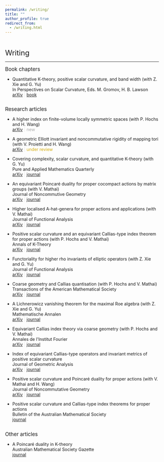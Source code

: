 ```yaml
---
permalink: /writing/
title: ""
author_profile: true
redirect_from: 
  - /writing.html
---   
```

<hr style="height:1pt; visibility:hidden;" />
<hr style="height:1pt; visibility:hidden;" />

<!--
[arXiv](https://)&nbsp;<span style="color:#E7E7E7;">\|</span>&nbsp;<span style="color:#27AE60;">to appear</span>
[arXiv](https://)&nbsp;<span style="color:#E7E7E7;">\|</span>&nbsp;<span style="color:#D4AC0D;">under review</span>
[arXiv](https://)&nbsp;<span style="color:#E7E7E7;">\|</span>&nbsp;<span style="color:#A9A9A9;">new</span>
[arXiv](https://)&nbsp;<span style="color:#E7E7E7;">\|</span>&nbsp;[journal](https://)
-->


<span style="font-size:1.7em; font-weight:410;">Writing</span>
<hr style="height:1pt;"/>

<span style="font-size:1.2em; font-weight:410;">Book chapters</span>  

* Quantitative K-theory, positive scalar curvature, and band width (with Z. Xie and G. Yu)  
In <span style="font-weight:410">Perspectives on Scalar Curvature</span>, Eds. M. Gromov, H. B. Lawson  
[arXiv](https://arxiv.org/abs/2010.01749)&nbsp;<span style="color:#E7E7E7;">\|</span>&nbsp;[book](https://doi.org/10.1142/9789811273230_0021)
<hr style="height:1pt; visibility:hidden;" />


<span style="font-size:1.2em; font-weight:410;">Research articles</span>  

<!-- Colours: #D4AC0D(under review), #27AE60(to appear) -->

* A higher index on finite-volume locally symmetric spaces (with P. Hochs and H. Wang)  
[arXiv](https://arxiv.org/abs/2407.16275)&nbsp;<span style="color:#E7E7E7;">\|</span>&nbsp;<span style="color:#A9A9A9;">new</span>

* A geometric Elliott invariant and noncommutative rigidity of mapping
  tori (with V. Proietti and H. Wang)  
[arXiv](https://arxiv.org/abs/2207.06840)&nbsp;<span style="color:#E7E7E7;">\|</span>&nbsp;<span style="color:#D4AC0D;">under review</span>

* Covering complexity, scalar curvature, and quantitative K-theory (with G. Yu)  
<span style="font-weight:410">Pure and Applied Mathematics Quarterly</span>  
[arXiv](https://arxiv.org/abs/2203.15003)&nbsp;<span style="color:#E7E7E7;">\|</span>&nbsp;[journal](https://www.intlpress.com/site/pub/pages/journals/items/pamq/content/vols/0019/0006/a013/)

* An equivariant Poincaré duality for proper cocompact actions by matrix groups (with V. Mathai)   
<span style="font-weight:410">Journal of Noncommutive Geometry</span>  
[arXiv](https://arxiv.org/abs/2009.13695)&nbsp;<span style="color:#E7E7E7;">\|</span>&nbsp;[journal](https://ems.press/journals/jncg/articles/8188716)

* Higher localised A-hat-genera for proper actions and applications (with V. Mathai)  
<span style="font-weight:410">Journal of Functional Analysis</span>  
[arXiv](https://arxiv.org/abs/2108.01838)&nbsp;<span style="color:#E7E7E7;">\|</span>&nbsp;[journal](https://www.sciencedirect.com/science/article/pii/S0022123622003159)

* Positive scalar curvature and an equivariant Callias-type index theorem for proper actions (with P. Hochs and V. Mathai)  
<span style="font-weight:410">Annals of K-Theory</span>  
[arXiv](https://arxiv.org/abs/2001.07336)&nbsp;<span style="color:#E7E7E7;">\|</span>&nbsp;[journal](https://msp.org/akt/2021/6-2/p03.xhtml)

* Functoriality for higher rho invariants of elliptic operators (with Z. Xie and G. Yu)  
<span style="font-weight:410">Journal of Functional Analysis</span>  
[arXiv](https://arxiv.org/abs/2005.01933)&nbsp;<span style="color:#E7E7E7;">\|</span>&nbsp;[journal](https://www.sciencedirect.com/science/article/abs/pii/S0022123621000483)

* Coarse geometry and Callias quantisation (with P. Hochs and V. Mathai)  
<span style="font-weight:410">Transactions of the American Mathematical Society</span>  
[arXiv](https://arxiv.org/abs/1909.11815)&nbsp;<span style="color:#E7E7E7;">\|</span>&nbsp;[journal](https://www.ams.org/journals/tran/2021-374-04/S0002-9947-2021-08202-1/)

* A Lichnerowicz vanishing theorem for the maximal Roe algebra (with Z. Xie and G. Yu)  
<span style="font-weight:410">Mathematische Annalen</span>  
[arXiv](https://arxiv.org/abs/1905.12299)&nbsp;<span style="color:#E7E7E7;">\|</span>&nbsp;[journal](https://link.springer.com/article/10.1007/s00208-021-02333-0)

* Equivariant Callias index theory via coarse geometry (with P. Hochs and V. Mathai)  
<span style="font-weight:410">Annales de l'Institut Fourier</span>  
[arXiv](https://arxiv.org/abs/1902.07391)&nbsp;<span style="color:#E7E7E7;">\|</span>&nbsp;[journal](https://aif.centre-mersenne.org/articles/10.5802/aif.3445/)

* Index of equivariant Callias-type operators and invariant metrics of positive scalar curvature  
<span style="font-weight:410">Journal of Geometric Analysis</span>  
[arXiv](https://arxiv.org/abs/1803.05558)&nbsp;<span style="color:#E7E7E7;">\|</span>&nbsp;[journal](https://link.springer.com/article/10.1007/s12220-019-00249-5)

* Positive scalar curvature and Poincaré duality for proper actions (with V. Mathai and H. Wang)  
<span style="font-weight:410">Journal of Noncommutative Geometry</span>  
[arXiv](https://arxiv.org/abs/1609.01404)&nbsp;<span style="color:#E7E7E7;">\|</span>&nbsp;[journal](https://www.ems-ph.org/journals/show_abstract.php?issn=1661-6952&vol=13&iss=4&rank=5)

* Positive scalar curvature and Callias-type index theorems for proper actions  
<span style="font-weight:410">Bulletin of the Australian Mathematical Society</span>  
[journal](https://www.cambridge.org/core/journals/bulletin-of-the-australian-mathematical-society/article/positive-scalar-curvature-and-calliastype-index-theorems-for-proper-actions/E00F408F43847215516DD8296E2477D2)

<hr style="height:1pt; visibility:hidden;" />


<span style="font-size:1.2em; font-weight:410;">Other articles</span>


* A Poincaré duality in K-theory  
<span style="font-weight:410">Australian Mathematical Society Gazette</span>  
[journal](https://www.austms.org.au/Publ/Gazette/2017/Mar17/TechGuo.pdf)